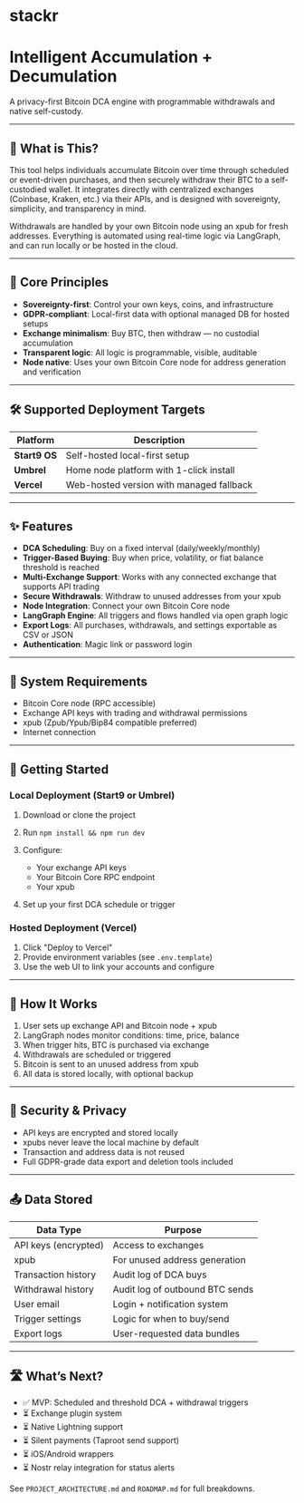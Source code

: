 # stackr

# Intelligent Accumulation + Decumulation

A privacy-first Bitcoin DCA engine with programmable withdrawals and native self-custody.

---

## 🌱 What is This?

This tool helps individuals accumulate Bitcoin over time through scheduled or event-driven purchases, and then securely withdraw their BTC to a self-custodied wallet. It integrates directly with centralized exchanges (Coinbase, Kraken, etc.) via their APIs, and is designed with sovereignty, simplicity, and transparency in mind.

Withdrawals are handled by your own Bitcoin node using an xpub for fresh addresses. Everything is automated using real-time logic via LangGraph, and can run locally or be hosted in the cloud.

---

## 🔐 Core Principles

- **Sovereignty-first**: Control your own keys, coins, and infrastructure
- **GDPR-compliant**: Local-first data with optional managed DB for hosted setups
- **Exchange minimalism**: Buy BTC, then withdraw — no custodial accumulation
- **Transparent logic**: All logic is programmable, visible, auditable
- **Node native**: Uses your own Bitcoin Core node for address generation and verification

---

## 🛠 Supported Deployment Targets

| Platform      | Description                              |
| ------------- | ---------------------------------------- |
| **Start9 OS** | Self-hosted local-first setup            |
| **Umbrel**    | Home node platform with 1-click install  |
| **Vercel**    | Web-hosted version with managed fallback |

---

## ✨ Features

- **DCA Scheduling**: Buy on a fixed interval (daily/weekly/monthly)
- **Trigger-Based Buying**: Buy when price, volatility, or fiat balance threshold is reached
- **Multi-Exchange Support**: Works with any connected exchange that supports API trading
- **Secure Withdrawals**: Withdraw to unused addresses from your xpub
- **Node Integration**: Connect your own Bitcoin Core node
- **LangGraph Engine**: All triggers and flows handled via open graph logic
- **Export Logs**: All purchases, withdrawals, and settings exportable as CSV or JSON
- **Authentication**: Magic link or password login

---

## 🔧 System Requirements

- Bitcoin Core node (RPC accessible)
- Exchange API keys with trading and withdrawal permissions
- xpub (Zpub/Ypub/Bip84 compatible preferred)
- Internet connection

---

## 🚀 Getting Started

### Local Deployment (Start9 or Umbrel)

1. Download or clone the project
2. Run `npm install && npm run dev`
3. Configure:

   - Your exchange API keys
   - Your Bitcoin Core RPC endpoint
   - Your xpub

4. Set up your first DCA schedule or trigger

### Hosted Deployment (Vercel)

1. Click "Deploy to Vercel"
2. Provide environment variables (see `.env.template`)
3. Use the web UI to link your accounts and configure

---

## 🧠 How It Works

1. User sets up exchange API and Bitcoin node + xpub
2. LangGraph nodes monitor conditions: time, price, balance
3. When trigger hits, BTC is purchased via exchange
4. Withdrawals are scheduled or triggered
5. Bitcoin is sent to an unused address from xpub
6. All data is stored locally, with optional backup

---

## 🧪 Security & Privacy

- API keys are encrypted and stored locally
- xpubs never leave the local machine by default
- Transaction and address data is not reused
- Full GDPR-grade data export and deletion tools included

---

## 📤 Data Stored

| Data Type            | Purpose                         |
| -------------------- | ------------------------------- |
| API keys (encrypted) | Access to exchanges             |
| xpub                 | For unused address generation   |
| Transaction history  | Audit log of DCA buys           |
| Withdrawal history   | Audit log of outbound BTC sends |
| User email           | Login + notification system     |
| Trigger settings     | Logic for when to buy/send      |
| Export logs          | User-requested data bundles     |

---

## 🛣 What’s Next?

- ✅ MVP: Scheduled and threshold DCA + withdrawal triggers
- ⏳ Exchange plugin system
- ⏳ Native Lightning support
- ⏳ Silent payments (Taproot send support)
- ⏳ iOS/Android wrappers
- ⏳ Nostr relay integration for status alerts

See `PROJECT_ARCHITECTURE.md` and `ROADMAP.md` for full breakdowns.
